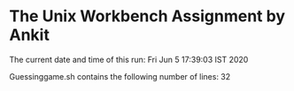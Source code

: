 # The Unix Workbench Assignment by Ankit

The current date and time of this run: Fri Jun  5 17:39:03 IST 2020

Guessinggame.sh contains the following number of lines:
32
